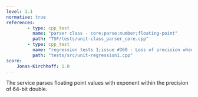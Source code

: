 ```yaml
---
level: 1.1
normative: true
references:
        - type: cpp_test
          name: "parser class - core;parse;number;floating-point"
          path: "TSF/tests/unit-class_parser_core.cpp"
        - type: cpp_test
          name: "regression tests 1;issue #360 - Loss of precision when serializing <double>"
          path: "tests/src/unit-regression1.cpp"
score:
    Jonas-Kirchhoff: 1.0
---
```


The service parses floating point values with exponent within the precision of 64-bit double.